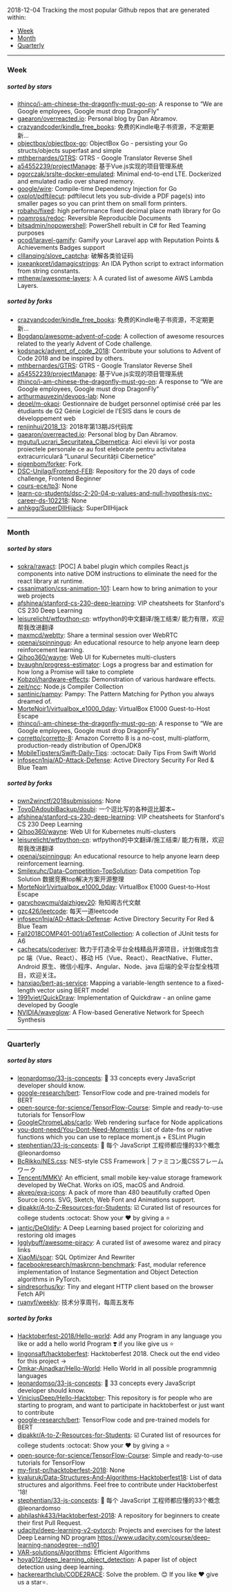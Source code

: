 2018-12-04
Tracking the most popular Github repos that are generated within: 
* [Week](https://github.com/polebug/github_trending_spider/blob/master/2018-12-04.md#week)
* [Month](https://github.com/polebug/github_trending_spider/blob/master/2018-12-04.md#month)
* [Quarterly](https://github.com/polebug/github_trending_spider/blob/master/2018-12-04.md#quarterly)
--- 
### Week 
##### sorted by stars 
* [ithinco/i-am-chinese-the-dragonfly-must-go-on](https://github.com/ithinco/i-am-chinese-the-dragonfly-must-go-on): A response to “We are Google employees, Google must drop DragonFly” 
* [gaearon/overreacted.io](https://github.com/gaearon/overreacted.io): Personal blog by Dan Abramov.
* [crazyandcoder/kindle_free_books](https://github.com/crazyandcoder/kindle_free_books): 免费的Kindle电子书资源，不定期更新...
* [objectbox/objectbox-go](https://github.com/objectbox/objectbox-go): ObjectBox Go - persisting your Go structs/objects superfast and simple
* [mthbernardes/GTRS](https://github.com/mthbernardes/GTRS): GTRS - Google Translator Reverse Shell
* [a54552239/projectManage](https://github.com/a54552239/projectManage): 基于Vue.js实现的项目管理系统
* [pgorczak/srslte-docker-emulated](https://github.com/pgorczak/srslte-docker-emulated): Minimal end-to-end LTE. Dockerized and emulated radio over shared memory.
* [google/wire](https://github.com/google/wire): Compile-time Dependency Injection for Go
* [oxplot/pdftilecut](https://github.com/oxplot/pdftilecut): pdftilecut lets you sub-divide a PDF page(s) into smaller pages so you can print them on small form printers.
* [robaho/fixed](https://github.com/robaho/fixed): high performance fixed decimal place math library for Go
* [noamross/redoc](https://github.com/noamross/redoc): Reversible Reproducible Documents
* [bitsadmin/nopowershell](https://github.com/bitsadmin/nopowershell): PowerShell rebuilt in C# for Red Teaming purposes
* [qcod/laravel-gamify](https://github.com/qcod/laravel-gamify): Gamify your Laravel app with Reputation Points & Achievements Badges support
* [clllanqing/slove_captcha](https://github.com/clllanqing/slove_captcha): 破解各类验证码
* [joxeankoret/idamagicstrings](https://github.com/joxeankoret/idamagicstrings): An IDA Python script to extract information from string constants.
* [mthenw/awesome-layers](https://github.com/mthenw/awesome-layers): λ A curated list of awesome AWS Lambda Layers.
##### sorted by forks 
* [crazyandcoder/kindle_free_books](https://github.com/crazyandcoder/kindle_free_books): 免费的Kindle电子书资源，不定期更新...
* [Bogdanp/awesome-advent-of-code](https://github.com/Bogdanp/awesome-advent-of-code): A collection of awesome resources related to the yearly Advent of Code challenge.
* [kodsnack/advent_of_code_2018](https://github.com/kodsnack/advent_of_code_2018): Contribute your solutions to Advent of Code 2018 and be inspired by others.
* [mthbernardes/GTRS](https://github.com/mthbernardes/GTRS): GTRS - Google Translator Reverse Shell
* [a54552239/projectManage](https://github.com/a54552239/projectManage): 基于Vue.js实现的项目管理系统
* [ithinco/i-am-chinese-the-dragonfly-must-go-on](https://github.com/ithinco/i-am-chinese-the-dragonfly-must-go-on): A response to “We are Google employees, Google must drop DragonFly” 
* [arthurmauvezin/devops-lab](https://github.com/arthurmauvezin/devops-lab): None
* [deoel/m-okapi](https://github.com/deoel/m-okapi): Gestionnaire de budget personnel optimisé créé par les étudiants de G2 Génie Logiciel de l'ESIS dans le cours de développement web
* [renjinhui/2018_13](https://github.com/renjinhui/2018_13): 2018年第13期JS代码库
* [gaearon/overreacted.io](https://github.com/gaearon/overreacted.io): Personal blog by Dan Abramov.
* [mgutu/Lucrari_Securitatea_Cibernetica](https://github.com/mgutu/Lucrari_Securitatea_Cibernetica): Aici elevii își vor posta proiectele personale ce au fost eleborate pentru activitatea extracurriculară ”Lunarul Securității Cibernetice”
* [eigenbom/forker](https://github.com/eigenbom/forker): Fork.
* [DSC-Unilag/Frontend-FEB](https://github.com/DSC-Unilag/Frontend-FEB): Repository for the 20 days of code challenge, Frontend Beginner
* [cours-ece/tp3](https://github.com/cours-ece/tp3): None
* [learn-co-students/dsc-2-20-04-p-values-and-null-hypothesis-nyc-career-ds-102218](https://github.com/learn-co-students/dsc-2-20-04-p-values-and-null-hypothesis-nyc-career-ds-102218): None
* [anhkgg/SuperDllHijack](https://github.com/anhkgg/SuperDllHijack): SuperDllHijack
--- 
### Month 
##### sorted by stars 
* [sokra/rawact](https://github.com/sokra/rawact): [POC] A babel plugin which compiles React.js components into native DOM instructions to eliminate the need for the react library at runtime.
* [cssanimation/css-animation-101](https://github.com/cssanimation/css-animation-101): Learn how to bring animation to your web projects
* [afshinea/stanford-cs-230-deep-learning](https://github.com/afshinea/stanford-cs-230-deep-learning): VIP cheatsheets for Stanford's CS 230 Deep Learning
* [leisurelicht/wtfpython-cn](https://github.com/leisurelicht/wtfpython-cn): wtfpython的中文翻译/施工结束/ 能力有限，欢迎帮我改进翻译
* [maxmcd/webtty](https://github.com/maxmcd/webtty): Share a terminal session over WebRTC
* [openai/spinningup](https://github.com/openai/spinningup): An educational resource to help anyone learn deep reinforcement learning.
* [Qihoo360/wayne](https://github.com/Qihoo360/wayne): Web UI for Kubernetes multi-clusters
* [bvaughn/progress-estimator](https://github.com/bvaughn/progress-estimator): Logs a progress bar and estimation for how long a Promise will take to complete
* [Kobzol/hardware-effects](https://github.com/Kobzol/hardware-effects): Demonstration of various hardware effects.
* [zeit/ncc](https://github.com/zeit/ncc): Node.js Compiler Collection
* [santinic/pampy](https://github.com/santinic/pampy): Pampy: The Pattern Matching for Python you always dreamed of.
* [MorteNoir1/virtualbox_e1000_0day](https://github.com/MorteNoir1/virtualbox_e1000_0day): VirtualBox E1000 Guest-to-Host Escape
* [ithinco/i-am-chinese-the-dragonfly-must-go-on](https://github.com/ithinco/i-am-chinese-the-dragonfly-must-go-on): A response to “We are Google employees, Google must drop DragonFly” 
* [corretto/corretto-8](https://github.com/corretto/corretto-8): Amazon Corretto 8 is a no-cost, multi-platform, production-ready distribution of OpenJDK8
* [MobileTipsters/Swift-Daily-Tips](https://github.com/MobileTipsters/Swift-Daily-Tips): :octocat: Daily Tips From Swift World
* [infosecn1nja/AD-Attack-Defense](https://github.com/infosecn1nja/AD-Attack-Defense): Active Directory Security For Red & Blue Team
##### sorted by forks 
* [pwn2winctf/2018submissions](https://github.com/pwn2winctf/2018submissions): None
* [ToyoDAdoubiBackup/doubi](https://github.com/ToyoDAdoubiBackup/doubi): 一个逗比写的各种逗比脚本~
* [afshinea/stanford-cs-230-deep-learning](https://github.com/afshinea/stanford-cs-230-deep-learning): VIP cheatsheets for Stanford's CS 230 Deep Learning
* [Qihoo360/wayne](https://github.com/Qihoo360/wayne): Web UI for Kubernetes multi-clusters
* [leisurelicht/wtfpython-cn](https://github.com/leisurelicht/wtfpython-cn): wtfpython的中文翻译/施工结束/ 能力有限，欢迎帮我改进翻译
* [openai/spinningup](https://github.com/openai/spinningup): An educational resource to help anyone learn deep reinforcement learning.
* [Smilexuhc/Data-Competition-TopSolution](https://github.com/Smilexuhc/Data-Competition-TopSolution): Data competition Top Solution 数据竞赛top解决方案开源整理
* [MorteNoir1/virtualbox_e1000_0day](https://github.com/MorteNoir1/virtualbox_e1000_0day): VirtualBox E1000 Guest-to-Host Escape
* [garychowcmu/daizhigev20](https://github.com/garychowcmu/daizhigev20): 殆知阁古代文献
* [gzc426/leetcode](https://github.com/gzc426/leetcode): 每天一道leetcode
* [infosecn1nja/AD-Attack-Defense](https://github.com/infosecn1nja/AD-Attack-Defense): Active Directory Security For Red & Blue Team
* [Fall2018COMP401-001/a6TestCollection](https://github.com/Fall2018COMP401-001/a6TestCollection): A collection of JUnit tests for A6
* [cachecats/coderiver](https://github.com/cachecats/coderiver):  致力于打造全平台全栈精品开源项目，计划做成包含  pc 端（Vue、React）、移动 H5（Vue、React）、ReactNative、Flutter、Android 原生、微信小程序、Angular、Node、java 后端的全平台型全栈项目，欢迎关注。
* [hanxiao/bert-as-service](https://github.com/hanxiao/bert-as-service): Mapping a variable-length sentence to a fixed-length vector using BERT model
* [1991viet/QuickDraw](https://github.com/1991viet/QuickDraw): Implementation of Quickdraw - an online game developed by Google
* [NVIDIA/waveglow](https://github.com/NVIDIA/waveglow): A Flow-based Generative Network for Speech Synthesis
--- 
### Quarterly 
##### sorted by stars 
* [leonardomso/33-js-concepts](https://github.com/leonardomso/33-js-concepts): 📜 33 concepts every JavaScript developer should know.
* [google-research/bert](https://github.com/google-research/bert): TensorFlow code and pre-trained models for BERT
* [open-source-for-science/TensorFlow-Course](https://github.com/open-source-for-science/TensorFlow-Course): Simple and ready-to-use tutorials for TensorFlow 
* [GoogleChromeLabs/carlo](https://github.com/GoogleChromeLabs/carlo): Web rendering surface for Node applications
* [you-dont-need/You-Dont-Need-Momentjs](https://github.com/you-dont-need/You-Dont-Need-Momentjs): List of date-fns or native functions which you can use to replace moment.js + ESLint Plugin 
* [stephentian/33-js-concepts](https://github.com/stephentian/33-js-concepts): :scroll: 每个 JavaScript 工程师都应懂的33个概念 @leonardomso
* [BcRikko/NES.css](https://github.com/BcRikko/NES.css): NES-style CSS Framework | ファミコン風CSSフレームワーク
* [Tencent/MMKV](https://github.com/Tencent/MMKV): An efficient, small mobile key-value storage framework developed by WeChat. Works on iOS, macOS and Android.
* [akveo/eva-icons](https://github.com/akveo/eva-icons): A pack of more than 480 beautifully crafted Open Source icons. SVG, Sketch, Web Font and Animations support.
* [dipakkr/A-to-Z-Resources-for-Students](https://github.com/dipakkr/A-to-Z-Resources-for-Students): :ballot_box_with_check: Curated list of resources for college students :octocat: Show your :heart: by giving a :star:
* [jantic/DeOldify](https://github.com/jantic/DeOldify): A Deep Learning based project for colorizing and restoring old images
* [Igglybuff/awesome-piracy](https://github.com/Igglybuff/awesome-piracy): A curated list of awesome warez and piracy links
* [XiaoMi/soar](https://github.com/XiaoMi/soar): SQL Optimizer And Rewriter
* [facebookresearch/maskrcnn-benchmark](https://github.com/facebookresearch/maskrcnn-benchmark): Fast, modular reference implementation of Instance Segmentation and Object Detection algorithms in PyTorch.
* [sindresorhus/ky](https://github.com/sindresorhus/ky): Tiny and elegant HTTP client based on the browser Fetch API
* [ruanyf/weekly](https://github.com/ruanyf/weekly): 技术分享周刊，每周五发布
##### sorted by forks 
* [Hacktoberfest-2018/Hello-world](https://github.com/Hacktoberfest-2018/Hello-world): Add any  Program in any language you like or add a hello world Program ❣️ if you like give us :star:
* [lingonsaft/hacktoberfest](https://github.com/lingonsaft/hacktoberfest): Hacktoberfest 2018. Check out the end video for this project ->
* [Omkar-Ajnadkar/Hello-World](https://github.com/Omkar-Ajnadkar/Hello-World): Hello World in all possible programmnig languages
* [leonardomso/33-js-concepts](https://github.com/leonardomso/33-js-concepts): 📜 33 concepts every JavaScript developer should know.
* [ViniciusDeep/Hello-Hacktober](https://github.com/ViniciusDeep/Hello-Hacktober):  This repository is for people who are starting to program, and want to participate in hacktoberfest  or just want to contribute
* [google-research/bert](https://github.com/google-research/bert): TensorFlow code and pre-trained models for BERT
* [dipakkr/A-to-Z-Resources-for-Students](https://github.com/dipakkr/A-to-Z-Resources-for-Students): :ballot_box_with_check: Curated list of resources for college students :octocat: Show your :heart: by giving a :star:
* [open-source-for-science/TensorFlow-Course](https://github.com/open-source-for-science/TensorFlow-Course): Simple and ready-to-use tutorials for TensorFlow 
* [my-first-pr/hacktoberfest-2018](https://github.com/my-first-pr/hacktoberfest-2018): None
* [kvaluruk/Data-Structures-And-Algorithms-Hacktoberfest18](https://github.com/kvaluruk/Data-Structures-And-Algorithms-Hacktoberfest18): List of data structures and algorithms. Feel free to contribute under Hacktoberfest '18!
* [stephentian/33-js-concepts](https://github.com/stephentian/33-js-concepts): :scroll: 每个 JavaScript 工程师都应懂的33个概念 @leonardomso
* [abhilashk433/Hacktoberfest-2018](https://github.com/abhilashk433/Hacktoberfest-2018): A repository for beginners to create their first Pull Request. 
* [udacity/deep-learning-v2-pytorch](https://github.com/udacity/deep-learning-v2-pytorch): Projects and exercises for the latest Deep Learning ND program https://www.udacity.com/course/deep-learning-nanodegree--nd101
* [VAR-solutions/Algorithms](https://github.com/VAR-solutions/Algorithms): Efficient Algorithms
* [hoya012/deep_learning_object_detection](https://github.com/hoya012/deep_learning_object_detection): A paper list of object detection using deep learning.
* [hackerearthclub/CODE2RACE](https://github.com/hackerearthclub/CODE2RACE):  Solve the problem. 😊 If you like ❤ give us a star⭐.
